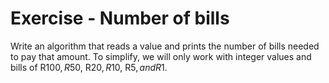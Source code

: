 # Exercise - Number of bills

Write an algorithm that reads a value and prints the number of bills needed to pay that amount. To simplify, we will only work with integer values and bills of R$100, R$50, R$20, R$10, R$5, and R$1.
